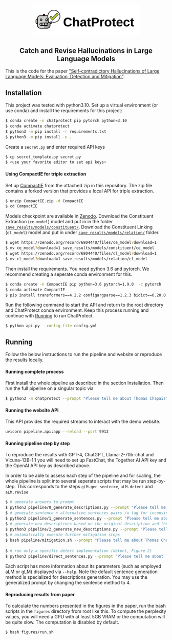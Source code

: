 <div align="center">
<img  src="web/static/images/chatprotect-logo.svg" width="340" />
<h2>Catch and Revise Hallucinations in Large Language Models</h2>
</div>

This is the code for the paper ["Self-contradictory Hallucinations of Large Language Models: Evaluation, Detection and Mitigation"](https://arxiv.org/abs/2305.15852).

## Installation

This project was tested with python3.10.
Set up a virtual environment (or use conda) and install the requirements for this project:
```bash
$ conda create -n chatprotect pip pytorch python=3.10
$ conda activate chatprotect
$ python3 -m pip install -r requirements.txt
$ python3 -m pip install -e .
```

Create a `secret.py` and enter required API keys

```bash
$ cp secret_template.py secret.py
$ <use your favorite editor to set api keys>
```

#### Using CompactIE for triple extraction

Set up [CompactIE](https://aclanthology.org/2022.naacl-main.65/) from the attached zip in this repository.
The zip file contains a forked version that provides a local API for triple extraction.

```bash
$ unzip CompactIE.zip -d CompactIE
$ cd CompactIE
```

Models checkpoint are available in [Zenodo](https://zenodo.org/record/6804440).
Download the Constituent Extraction (`ce_model`) model and put in in the folder [`save_results/models/constituent/`](https://github.com/FarimaFatahi/CompactIE/tree/master/save_results/models/constituent/).
Download the Constituent Linking (`cl_model`) model and put in under [`save_results/models/relation/`](https://github.com/FarimaFatahi/CompactIE/tree/master/save_results/models/relation/) folder.

```bash
$ wget https://zenodo.org/record/6804440/files/ce_model?download=1
$ mv ce_model?download=1 save_results/models/constituent/ce_model
$ wget https://zenodo.org/record/6804440/files/cl_model?download=1
$ mv cl_model?download=1 save_results/models/relation/cl_model
```

Then install the requirements. You need python 3.6 and pytorch. We recommend creating a seperate conda environment for this.

```bash
$ conda create -n CompactIE pip python=3.6 pytorch=1.9.0  -c pytorch
$ conda activate CompactIE
$ pip install transformers==4.2.2 configargparse==1.2.3 bidict==0.20.0 PyYAML==6.0.1
```

Run the following command to start the API and return to the root directory and ChatProtect conda environment.
Keep this process running and continue with [Running](#running) to run ChatProtect.


```bash
$ python api.py --config_file config.yml
```

## Running

Follow the below instructions to run the pipeline and website or reproduce the results locally.

#### Running complete process

First install the whole pipeline as described in the section Installation.
Then run the full pipeline on a singular topic via

```bash
$ python3 -m chatprotect --prompt "Please tell me about Thomas Chapais"
```

#### Running the website API

This API provides the required streams to interact with the demo website.

```bash
uvicorn pipeline.api:app --reload --port 9913
```

#### Running pipeline step by step

To reproduce the results with GPT-4, ChatGPT, Llama-2-70b-chat and Vicuna-13B-1.1 you will need to set up
FastChat, the Together AI API key and the OpenAI API key as described above.

In order to be able to assess each step of the pipeline and for scaling, the whole pipeline is split into several
seperate scripts that may be run step-by-step.
This corresponds to the steps `gLM.gen_sentence`, `aLM.detect` and `aLM.revise`

```bash
$ # generate answers to prompt
$ python3 pipeline/0_generate_descriptions.py --prompt "Please tell me about Thomas Chapais"
$ # generate sentence + alternative sentences pairs /w tag for inconsistency (gen_sentence + detect, Figure 1 + 2)
$ python3 pipeline/1_generate_sentences.py --prompt "Please tell me about Thomas Chapais"
$ # generate new descriptions based on the original description and the tags (first step of revise, Figure 3)
$ python3 pipeline/2_generate_new_descriptions.py --prompt "Please tell me about Thomas Chapais"
$ # automatically execute further mitigation steps
$ bash pipeline/mitigation.sh --prompt "Please tell me about Thomas Chapais" --test_description_dir test/custom/new_descriptions

$ # run only a specific detect implementation (detect, Figure 2)
$ python3 pipeline/direct_sentences.py --prompt "Please tell me about Thomas Chapais"
```

Each script has more information about its parameters (such as employed aLM or gLM) displayed via `--help`.
Note the default sentence generation method is specialized for descriptions generation.
You may use the generalized prompt by changing the sentence method to 4.

#### Reproducing results from paper

To calculate the numbers presented in the figures in the paper, run the bash scripts in the `figures`
directory from root like this.
To compute the perplexity values, you will need a GPU with at least 5GB VRAM or the computation will be quite slow. The computation is disabled by default.
```bash
$ bash figures/run.sh
```
